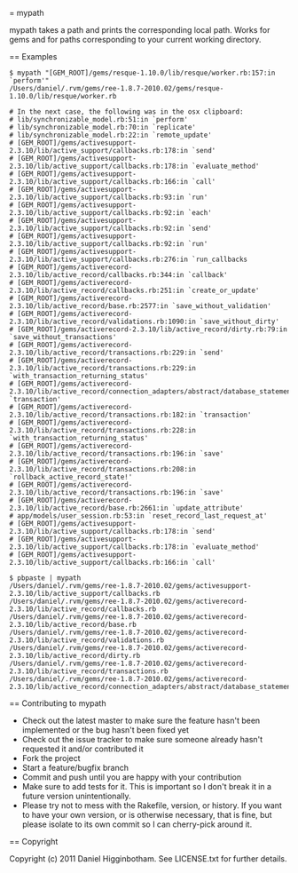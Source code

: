 = mypath

mypath takes a path and prints the corresponding local path. Works for gems and for paths corresponding to your current working directory.

== Examples

    $ mypath "[GEM_ROOT]/gems/resque-1.10.0/lib/resque/worker.rb:157:in `perform'"
    /Users/daniel/.rvm/gems/ree-1.8.7-2010.02/gems/resque-1.10.0/lib/resque/worker.rb

    # In the next case, the following was in the osx clipboard:
    # lib/synchronizable_model.rb:51:in `perform'
    # lib/synchronizable_model.rb:70:in `replicate'
    # lib/synchronizable_model.rb:22:in `remote_update'
    # [GEM_ROOT]/gems/activesupport-2.3.10/lib/active_support/callbacks.rb:178:in `send'
    # [GEM_ROOT]/gems/activesupport-2.3.10/lib/active_support/callbacks.rb:178:in `evaluate_method'
    # [GEM_ROOT]/gems/activesupport-2.3.10/lib/active_support/callbacks.rb:166:in `call'
    # [GEM_ROOT]/gems/activesupport-2.3.10/lib/active_support/callbacks.rb:93:in `run'
    # [GEM_ROOT]/gems/activesupport-2.3.10/lib/active_support/callbacks.rb:92:in `each'
    # [GEM_ROOT]/gems/activesupport-2.3.10/lib/active_support/callbacks.rb:92:in `send'
    # [GEM_ROOT]/gems/activesupport-2.3.10/lib/active_support/callbacks.rb:92:in `run'
    # [GEM_ROOT]/gems/activesupport-2.3.10/lib/active_support/callbacks.rb:276:in `run_callbacks
    # [GEM_ROOT]/gems/activerecord-2.3.10/lib/active_record/callbacks.rb:344:in `callback'
    # [GEM_ROOT]/gems/activerecord-2.3.10/lib/active_record/callbacks.rb:251:in `create_or_update'
    # [GEM_ROOT]/gems/activerecord-2.3.10/lib/active_record/base.rb:2577:in `save_without_validation'
    # [GEM_ROOT]/gems/activerecord-2.3.10/lib/active_record/validations.rb:1090:in `save_without_dirty'
    # [GEM_ROOT]/gems/activerecord-2.3.10/lib/active_record/dirty.rb:79:in `save_without_transactions'
    # [GEM_ROOT]/gems/activerecord-2.3.10/lib/active_record/transactions.rb:229:in `send'
    # [GEM_ROOT]/gems/activerecord-2.3.10/lib/active_record/transactions.rb:229:in `with_transaction_returning_status'
    # [GEM_ROOT]/gems/activerecord-2.3.10/lib/active_record/connection_adapters/abstract/database_statements.rb:136:in `transaction'
    # [GEM_ROOT]/gems/activerecord-2.3.10/lib/active_record/transactions.rb:182:in `transaction'
    # [GEM_ROOT]/gems/activerecord-2.3.10/lib/active_record/transactions.rb:228:in `with_transaction_returning_status'
    # [GEM_ROOT]/gems/activerecord-2.3.10/lib/active_record/transactions.rb:196:in `save'
    # [GEM_ROOT]/gems/activerecord-2.3.10/lib/active_record/transactions.rb:208:in `rollback_active_record_state!'
    # [GEM_ROOT]/gems/activerecord-2.3.10/lib/active_record/transactions.rb:196:in `save'
    # [GEM_ROOT]/gems/activerecord-2.3.10/lib/active_record/base.rb:2661:in `update_attribute'
    # app/models/user_session.rb:53:in `reset_record_last_request_at'
    # [GEM_ROOT]/gems/activesupport-2.3.10/lib/active_support/callbacks.rb:178:in `send'
    # [GEM_ROOT]/gems/activesupport-2.3.10/lib/active_support/callbacks.rb:178:in `evaluate_method'
    # [GEM_ROOT]/gems/activesupport-2.3.10/lib/active_support/callbacks.rb:166:in `call'

    $ pbpaste | mypath
    /Users/daniel/.rvm/gems/ree-1.8.7-2010.02/gems/activesupport-2.3.10/lib/active_support/callbacks.rb
    /Users/daniel/.rvm/gems/ree-1.8.7-2010.02/gems/activerecord-2.3.10/lib/active_record/callbacks.rb
    /Users/daniel/.rvm/gems/ree-1.8.7-2010.02/gems/activerecord-2.3.10/lib/active_record/base.rb
    /Users/daniel/.rvm/gems/ree-1.8.7-2010.02/gems/activerecord-2.3.10/lib/active_record/validations.rb
    /Users/daniel/.rvm/gems/ree-1.8.7-2010.02/gems/activerecord-2.3.10/lib/active_record/dirty.rb
    /Users/daniel/.rvm/gems/ree-1.8.7-2010.02/gems/activerecord-2.3.10/lib/active_record/transactions.rb
    /Users/daniel/.rvm/gems/ree-1.8.7-2010.02/gems/activerecord-2.3.10/lib/active_record/connection_adapters/abstract/database_statements.rb


== Contributing to mypath
 
* Check out the latest master to make sure the feature hasn't been implemented or the bug hasn't been fixed yet
* Check out the issue tracker to make sure someone already hasn't requested it and/or contributed it
* Fork the project
* Start a feature/bugfix branch
* Commit and push until you are happy with your contribution
* Make sure to add tests for it. This is important so I don't break it in a future version unintentionally.
* Please try not to mess with the Rakefile, version, or history. If you want to have your own version, or is otherwise necessary, that is fine, but please isolate to its own commit so I can cherry-pick around it.

== Copyright

Copyright (c) 2011 Daniel Higginbotham. See LICENSE.txt for
further details.

